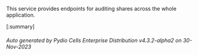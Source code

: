 






This service provides endpoints for auditing shares across the whole application.

[:summary]

###### Auto generated by Pydio Cells Enterprise Distribution v4.3.2-alpha2 on 30-Nov-2023
